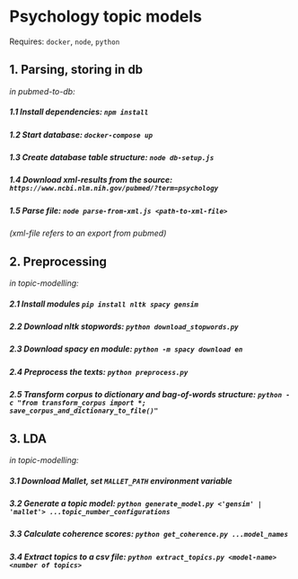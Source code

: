 

# Psychology topic models

Requires: `docker`, `node`, `python`

## 1. Parsing, storing in db
_in pubmed-to-db:_
##### 1.1 Install dependencies: `npm install`
##### 1.2 Start database: `docker-compose up`
##### 1.3 Create database table structure: `node db-setup.js`
##### 1.4 Download xml-results from the source: `https://www.ncbi.nlm.nih.gov/pubmed/?term=psychology`
##### 1.5 Parse file: `node parse-from-xml.js <path-to-xml-file>`
_(xml-file refers to an export from pubmed)_

## 2. Preprocessing
_in topic-modelling:_
##### 2.1 Install modules `pip install nltk spacy gensim`
##### 2.2 Download nltk stopwords: `python download_stopwords.py`
##### 2.3 Download spacy en module: `python -m spacy download en`
##### 2.4 Preprocess the texts: `python preprocess.py`
##### 2.5 Transform corpus to dictionary and bag-of-words structure: `python -c "from transform_corpus import *; save_corpus_and_dictionary_to_file()"`

## 3. LDA
_in topic-modelling:_
##### 3.1 Download Mallet, set `MALLET_PATH` environment variable
##### 3.2 Generate a topic model: `python generate_model.py <'gensim' | 'mallet'> ...topic_number_configurations`
##### 3.3 Calculate coherence scores: `python get_coherence.py ...model_names`
##### 3.4 Extract topics to a csv file: `python extract_topics.py <model-name> <number of topics>`
